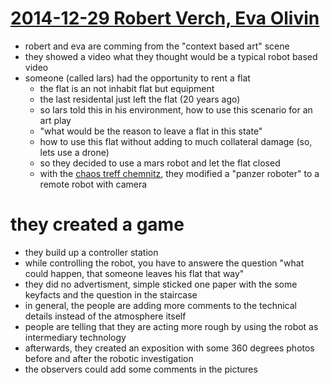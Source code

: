 # [2014-12-29 Robert Verch, Eva Olivin](https://events.ccc.de/congress/2014/Fahrplan/events/6124.html)

* robert and eva are comming from the "context based art" scene
* they showed a video what they thought would be a typical robot based video
* someone (called lars) had the opportunity to rent a flat
    * the flat is an not inhabit flat but equipment
    * the last residental just left the flat (20 years ago)
    * so lars told this in his environment, how to use this scenario for an art play
    * "what would be the reason to leave a flat in this state"
    * how to use this flat without adding to much collateral damage (so, lets use a drone)
    * so they decided to use a mars robot and let the flat closed
    * with the [chaos treff chemnitz](https://www.chaoschemnitz.de/Hauptseite), they modified a "panzer roboter" to a remote robot with camera

# they created a game

* they build up a controller station
* while controlling the robot, you have to answere the question "what could happen, that someone leaves his flat that way"
* they did no advertisment, simple sticked one paper with the some keyfacts and the question in the staircase
* in general, the people are adding more comments to the technical details instead of the atmosphere itself
* people are telling that they are acting more rough by using the robot as intermediary technology
* afterwards, they created an exposition with some 360 degrees photos before and after the robotic investigation
* the observers could add some comments in the pictures
